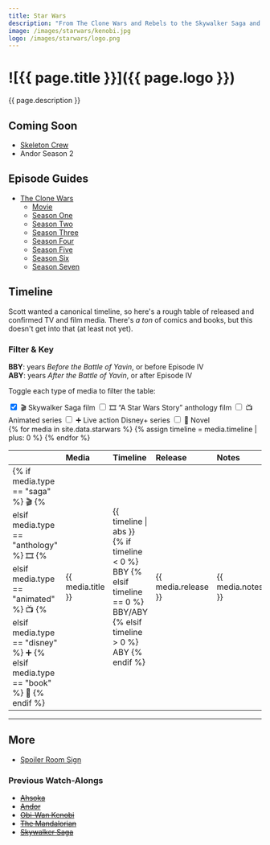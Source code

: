 ```yaml
---
title: Star Wars
description: "From The Clone Wars and Rebels to the Skywalker Saga and The Mandalorian—all things Star Wars."
image: /images/starwars/kenobi.jpg
logo: /images/starwars/logo.png
---
```


# ![{{ page.title }}]({{ page.logo }})

{{ page.description }}

## Coming Soon

- [Skeleton Crew](skeleton-crew)
- Andor Season 2

## Episode Guides

- [The Clone Wars](clonewars)
  - [Movie](clonewars#the-clone-wars-movie-️)
  - [Season One](clonewars#season-one)
  - [Season Two](clonewars#season-two-rise-of-the-bounty-hunters)
  - [Season Three](clonewars#season-three-secrets-revealed)
  - [Season Four](clonewars#season-four-battle-lines)
  - [Season Five](clonewars#season-five)
  - [Season Six](clonewars#season-six-the-lost-missions)
  - [Season Seven](clonewars#season-seven-the-final-season)

## Timeline

Scott wanted a canonical timeline, so here's a rough table of released and confirmed TV and film media. There's _a ton_ of comics and books, but this doesn't get into that (at least not yet). 

### Filter & Key

**BBY**: years _Before the Battle of Yavin_, or before Episode IV \
**ABY**: years _After the Battle of Yavin_, or after Episode IV

Toggle each type of media to filter the table:

<div id="filters">
  <label for="saga">
    <input name="filter" id="saga" type="checkbox" checked="checked" />
    🎬️
    <span>Skywalker Saga film</span>
  </label>

  <label for="anthology">
    <input name="filter" id="anthology" type="checkbox" />
    🎞️
    <span>“A Star Wars Story” anthology film</span>
  </label>

  <label for="animated">
    <input name="filter" id="animated" type="checkbox" />
    📺️
    <span>Animated series</span>
  </label>

  <label for="disney">
    <input name="filter" id="disney" type="checkbox" />
    ➕️
    <span>Live action Disney+ series</span>
  </label>

  <label for="book">
    <input name="filter" id="book" type="checkbox" />
    📖
    <span>Novel</span>
  </label>
</div>

<table style="text-align: left;">
  <thead>
    <tr>
      <th></th>
      <th>Media</th>
      <th>Timeline</th>
      <th>Release</th>
      <th>Notes</th>
    </tr>
  </thead>
  <tbody>
    {% for media in site.data.starwars %}
      {% assign timeline = media.timeline | plus: 0 %}
      <tr class="filterable {{ media.type }}">
        <td>
          {% if media.type == "saga" %}
            🎬️
          {% elsif media.type == "anthology" %}
            🎞️
          {% elsif media.type == "animated" %}
            📺️
          {% elsif media.type == "disney" %}
            ➕️
          {% elsif media.type == "book" %}
            📖
          {% endif %}
        </td>
        <td>{{ media.title }}</td>
        <td>
          {{ timeline | abs }}
          {% if timeline < 0 %}
            BBY
          {% elsif timeline == 0 %}
            BBY/ABY
          {% elsif timeline > 0 %}
            ABY
          {% endif %}
        </td>
        <td>{{ media.release }}</td>
        <td>{{ media.notes }}</td>
      </tr>
    {% endfor %}
  </tbody>
</table>

---

## More

- [Spoiler Room Sign](spoiler-room)

### Previous Watch-Alongs

- ~~[Ahsoka](ahsoka)~~
- ~~[Andor](andor)~~
- ~~[Obi-Wan Kenobi](kenobi)~~
- ~~[The Mandalorian](mandalorian)~~
- ~~[Skywalker Saga](skywalker-saga)~~

<script>
  let filterInputs = document.querySelectorAll('input[name="filter"]');
  let filterRows = document.querySelectorAll('tr.filterable');
  
  filterInputs.forEach(input => {
    let rows = document.querySelectorAll('tr.' + input.getAttribute('id'));

    rows.forEach(row => {
      row.classList.add('hidden');
      row.classList.toggle('hidden', !input.checked);
    });

    input.addEventListener('change', event => {
      rows.forEach(row => {
        row.classList.toggle('hidden', !input.checked);
      });
    });
  });
</script>
